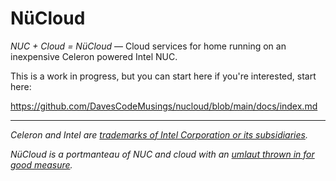 # N&uuml;Cloud
_NUC + Cloud = N&uuml;Cloud_ &mdash; Cloud services for home running on an inexpensive Celeron powered Intel NUC.

This is a work in progress, but you can start here if you're interested, start here:

https://github.com/DavesCodeMusings/nucloud/blob/main/docs/index.md

___

_Celeron and Intel are [trademarks of Intel Corporation or its subsidiaries](https://www.intel.com/content/www/us/en/legal/trademarks.html)._

_N&uuml;Cloud is a portmanteau of NUC and cloud with an [umlaut thrown in for good measure](https://en.wikipedia.org/wiki/Metal_umlaut)._

